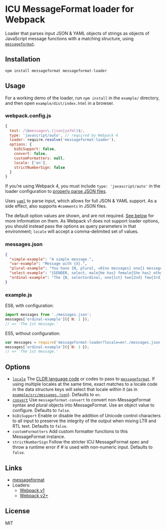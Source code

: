 # ICU MessageFormat loader for Webpack

Loader that parses input JSON & YAML objects of strings as objects of JavaScript message functions with a matching structure, using [`messageformat`](https://messageformat.github.io/messageformat/).

## Installation

```
npm install messageformat messageformat-loader
```

## Usage

For a working demo of the loader, run `npm install` in the `example/` directory, and then open `example/dist/index.html` in a browser.

### webpack.config.js

```js
{
  test: /\bmessages\.(json|ya?ml)$/,
  type: 'javascript/auto', // required by Webpack 4
  loader: require.resolve('messageformat-loader'),
  options: {
    biDiSupport: false,
    convert: false,
    customFormatters: null,
    locale: ['en'],
    strictNumberSign: false
  }
}
```

If you’re using Webpack 4, you must include `type: 'javascript/auto'` in the loader configuration to [properly parse JSON files](https://webpack.js.org/configuration/module/#rule-type).

Uses [`yaml`](https://eemeli.org/yaml/) to parse input, which allows for full JSON & YAML support. As a side effect, also supports `#comments` in JSON files.

The default option values are shown, and are not required. [See below](#options) for more information on them. As Webpack v1 does not support loader options, you should instead pass the options as query parameters in that environment; `locale` will accept a comma-delimited set of values.

### messages.json

```json
{
  "simple-example": "A simple message.",
  "var-example": "Message with {X}.",
  "plural-example": "You have {N, plural, =0{no messages} one{1 message} other{# messages}}.",
  "select-example": "{GENDER, select, male{He has} female{She has} other{They have}} sent you a message.",
  "ordinal-example": "The {N, selectordinal, one{1st} two{2nd} few{3rd} other{#th}} message."
}
```

### example.js

ES6, with configuration:

```js
import messages from './messages.json';
messages['ordinal-example']({ N: 1 });
// => 'The 1st message.'
```

ES5, without configuration:

```js
var messages = require('messageformat-loader?locale=en!./messages.json');
messages['ordinal-example']({ N: 1 });
// => 'The 1st message.'
```

## Options

- [`locale`] The [CLDR language code] or codes to pass to [`messageformat`]. If using multiple locales at the same time, exact matches to a locale code in the data structure keys will select that locale within it (as in [`example/src/messages.json`](example/src/messages.json)). Defaults to `en`.
- [`convert`] Use `messageformat-convert` to convert non-MessageFormat syntax and plural objects into MessageFormat. Use an object value to configure. Defaults to `false`.
- `biDiSupport` Enable or disable the addition of Unicode control characters to all input to preserve the integrity of the output when mixing LTR and RTL text. Defaults to `false`.
- `customFormatters` Add custom formatter functions to this MessageFormat instance.
- `strictNumberSign` Follow the stricter ICU MessageFormat spec and throw a runtime error if # is used with non-numeric input. Defaults to `false`.

[`locale`]: https://messageformat.github.io/messageformat.js/doc/MessageFormat.html#MessageFormat
[cldr language code]: http://www.unicode.org/cldr/charts/29/supplemental/language_territory_information.html
[`messageformat`]: https://messageformat.github.io/messageformat.js/doc/MessageFormat.html
[`convert`]: https://github.com/messageformat/messageformat/tree/master/packages/convert

## Links

- [messageformat](https://messageformat.github.io/)
- Loaders:
  - [Webpack v1](https://webpack.github.io/docs/using-loaders.html)
  - [Webpack v2+](https://webpack.js.org/concepts/loaders/)

## License

MIT

